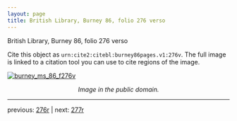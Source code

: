 ```yaml
---
layout: page
title: British Library, Burney 86, folio 276 verso
---
```


British Library, Burney 86, folio 276 verso

Cite this object as `urn:cite2:citebl:burney86pages.v1:276v`.  The full image is linked to a citation tool you can use to cite regions of the image.

[![burney_ms_86_f276v](http://www.homermultitext.org/iipsrv?IIIF=/project/homer/pyramidal/deepzoom/citebl/burney86imgs/v1/burney_ms_86_f276v.tif/full/800,/0/default.jpg)](http://www.homermultitext.org/ict2/?urn=urn:cite2:citebl:burney86imgs.v1:burney_ms_86_f276v) 

<p style="text-align: center; font-style: italic;">Image in the public domain.</p>

---

previous: [276r](../276r/) | next: [277r](../277r/)